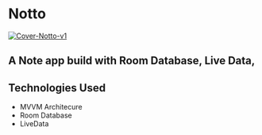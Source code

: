 # Notto
<a href="https://ibb.co/TmL8YkG"><img src="https://i.ibb.co/m68qbGK/Cover-Notto-v1.png" alt="Cover-Notto-v1" border="0"></a>
<h2>A Note app build with Room Database, Live Data,</h2>

## Technologies Used
- MVVM Architecure
- Room Database
- LiveData
